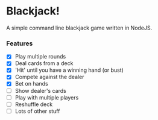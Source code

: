 # Blackjack!

A simple command line blackjack game written in NodeJS.

### Features
- [x] Play multiple rounds
- [x] Deal cards from a deck
- [x] 'Hit' until you have a winning hand (or bust)
- [x] Compete against the dealer
- [x] Bet on hands
- [ ] Show dealer's cards
- [ ] Play with multiple players
- [ ] Reshuffle deck
- [ ] Lots of other stuff
